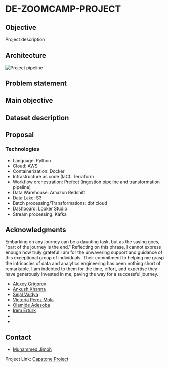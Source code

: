 # DE-ZOOMCAMP-PROJECT

## Objective

Project description

## Architecture

![Project pipeline](https://d2908q01vomqb2.cloudfront.net/b6692ea5df920cad691c20319a6fffd7a4a766b8/2020/09/21/serverless-analytics-pipeline-2-840x630.jpg)

## Problem statement



## Main objective



## Dataset description

## Proposal

### Technologies
- Language: Python
- Cloud: AWS
- Containerization: Docker
- Infrastructure as code (IaC): Terraform
- Workflow orchestration: Prefect (ingestion pipeline and transformation pipeline)
- Data Warehouse: Amazon Redshift
- Data Lake: S3 
- Batch processing/Transformations: dbt cloud
- Dashboard: Looker Studio
- Stream processing: Kafka


## Acknowledgments

Embarking on any journey can be a daunting task, but as the saying goes, "part of the journey is the end." Reflecting on this phrase, I cannot express enough how truly grateful I am for the unwavering support and guidance of this exceptional group of individuals. Their commitment to helping me grasp the intricacies of data and analytics engineering has been nothing short of remarkable. I am indebted to them for the time, effort, and expertise they have generously invested in me, paving the way for a successful journey.

* [Alexey Grigorev](https://www.linkedin.com/in/agrigorev/)
* [Ankush Khanna](https://www.linkedin.com/in/ankushkhanna2/)
* [Sejal Vaidya](https://www.linkedin.com/in/vaidyasejal/)
* [Victoria Perez Mola](https://www.linkedin.com/in/victoriaperezmola/)
* [Olamide Adesoba](https://www.linkedin.com/in/adesoba-olamide-gmnse-787193169/)
* [Irem Ertürk](https://www.linkedin.com/in/iremerturk/)
* []()
* []()


## Contact

* [Muhammed Jimoh](https://www.linkedin.com/in/muhammed-jimoh-45120a14a/)

Project Link: [Capstone Project](https://github.com/Manny-97/DE-ZOOMCAMP-PROJECT)